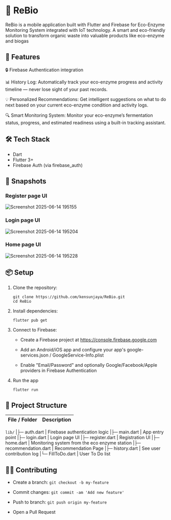 # 🌱 ReBio

ReBio is a mobile application built with Flutter and Firebase for Eco-Enzyme Monitoring System integrated with IoT technology. A smart and eco-friendly solution to transform organic waste into valuable products like eco-enzyme and biogas


## 🚀 Features
🔒 Firebase Authentication integration

📊 History Log: Automatically track your eco-enzyme progress and activity timeline — never lose sight of your past records.

💡 Personalized Recommendations: Get intelligent suggestions on what to do next based on your current eco-enzyme condition and activity logs.

🔍 Smart Monitoring System: Monitor your eco-enzyme’s fermentation status, progress, and estimated readiness using a built-in tracking assistant.

## 🛠 Tech Stack
- Dart
- Flutter 3+
- Firebase Auth (via firebase_auth)

## 📸 Snapshots
### Register page UI

![Screenshot 2025-06-14 195155](https://github.com/user-attachments/assets/b8438fd2-b375-40b9-b4db-e04c52df2ecf)

### Login page UI

![Screenshot 2025-06-14 195204](https://github.com/user-attachments/assets/54c6d533-471a-4479-bec2-e2241a8b2f52)

### Home page UI

![Screenshot 2025-06-14 195228](https://github.com/user-attachments/assets/c59b2478-48bd-4718-b26c-abf2649a456c)


## 📦 Setup
1. Clone the repository:
   ```
   git clone https://github.com/kensunjaya/ReBio.git
   cd ReBio
   ```
2. Install dependencies:
   ```
   flutter pub get
   ```
3. Connect to Firebase:

    - Create a Firebase project at https://console.firebase.google.com

    - Add an Android/iOS app and configure your app's google-services.json / GoogleService-Info.plist

    - Enable "Email/Password" and optionally Google/Facebook/Apple providers in Firebase Authentication
4. Run the app
   ```
   flutter run
   ```
## 📁 Project Structure
| File / Folder        | Description                                           |
|----------------------|-------------------------------------------------------|
`lib/`
|├─ auth.dart          | Firebase authentication logic
|├─ main.dart          | App entry point
|├─ login.dart         | Login page UI
|├─ register.dart      | Registration UI
|├─ home.dart          | Monitoring system from the eco enzyme station
|├─ recommendation.dart          | Recommendation Page
|├─ history.dart          | See user contribution log
|└─ FillToDo.dart          | User To Do list

## 🧑‍💻 Contributing
  - Create a branch: `git checkout -b my-feature`

  - Commit changes: `git commit -am 'Add new feature'`

  - Push to branch: `git push origin my-feature`

  - Open a Pull Request
